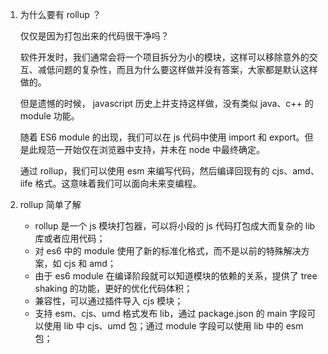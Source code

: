 1. 为什么要有 rollup ？

    仅仅是因为打包出来的代码很干净吗？

    软件开发时，我们通常会将一个项目拆分为小的模块，这样可以移除意外的交互、减低问题的复杂性，而且为什么要这样做并没有答案，大家都是默认这样做的。

    但是遗憾的时候， javascript 历史上并支持这样做，没有类似 java、c++ 的 module 功能。

    随着 ES6 module 的出现，我们可以在 js 代码中使用 import 和 export。但是此规范一开始仅在浏览器中支持，并未在 node 中最终确定。

    通过 rollup，我们可以使用 esm 来编写代码，然后编译回现有的 cjs、amd、iife 格式。这意味着我们可以面向未来变编程。



2. rollup 简单了解

    - rollup 是一个 js 模块打包器，可以将小段的 js 代码打包成大而复杂的 lib 库或者应用代码；
    - 对 es6 中的 module 使用了新的标准化格式，而不是以前的特殊解决方案，如 cjs 和 amd；
    - 由于 es6 module 在编译阶段就可以知道模块的依赖的关系，提供了 tree shaking 的功能，更好的优化代码体积；
    - 兼容性，可以通过插件导入 cjs 模块；
    - 支持 esm、cjs、umd 格式发布 lib，通过 package.json 的 main 字段可以使用 lib 中 cjs、umd 包；通过 module 字段可以使用 lib 中的 esm 包；